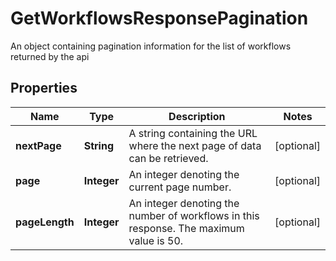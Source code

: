 

# GetWorkflowsResponsePagination

An object containing pagination information for the list of workflows returned by the api 

## Properties

| Name | Type | Description | Notes |
|------------ | ------------- | ------------- | -------------|
|**nextPage** | **String** | A string containing the URL where the next page of data can be retrieved.  |  [optional] |
|**page** | **Integer** | An integer denoting the current page number.  |  [optional] |
|**pageLength** | **Integer** | An integer denoting the number of workflows in this response. The maximum value is 50.  |  [optional] |



